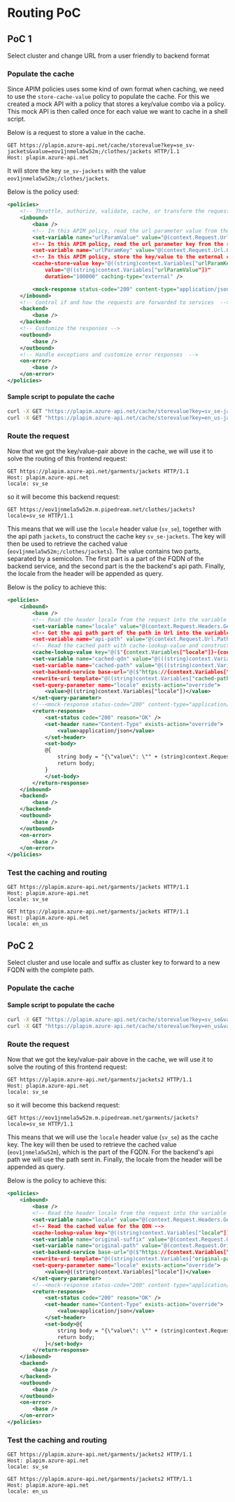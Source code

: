 # Routing PoC

## PoC 1

Select cluster and change URL from a user friendly to backend format

### Populate the cache
Since APIM policies uses some kind of own format when caching, we need to use the `store-cache-value` policy to populate the cache. For this we created a mock API with a policy that stores a key/value combo via a policy.
This mock API is then called once for each value we want to cache in a shell script.

Below is a request to store a value in the cache. 
```http
GET https://plapim.azure-api.net/cache/storevalue?key=se_sv-jackets&value=eov1jnmela5w52m;/clothes/jackets HTTP/1.1
Host: plapim.azure-api.net
```
It will store the key `se_sv-jackets` with the value `eov1jnmela5w52m;/clothes/jackets`. 

Below is the policy used:
```xml
<policies>
	<!-- Throttle, authorize, validate, cache, or transform the requests -->
	<inbound>
		<base />
        <!-- In this APIM policy, read the url parameter value from the request and store it in a variable -->
        <set-variable name="urlParamValue" value="@(context.Request.Url.Query.GetValueOrDefault("value"))" />
        <!-- In this APIM policy, read the url parameter key from the request and store it in a variable -->
        <set-variable name="urlParamKey" value="@(context.Request.Url.Query.GetValueOrDefault("key"))" />
        <!-- In this APIM policy, store the key/value to the external cache -->
        <cache-store-value key="@((string)context.Variables["urlParamKey"])" 
            value="@((string)context.Variables["urlParamValue"])" 
            duration="100000" caching-type="external" />

		<mock-response status-code="200" content-type="application/json" />
	</inbound>
	<!-- Control if and how the requests are forwarded to services  -->
	<backend>
		<base />
	</backend>
	<!-- Customize the responses -->
	<outbound>
		<base />
	</outbound>
	<!-- Handle exceptions and customize error responses  -->
	<on-error>
		<base />
	</on-error>
</policies>
```

#### Sample script to populate the cache

```sh
curl -X GET "https://plapim.azure-api.net/cache/storevalue?key=sv_se-jackets&value=eov1jnmela5w52m;/clothes/jackets"
curl -X GET "https://plapim.azure-api.net/cache/storevalue?key=en_us-jackets&value=eohgawe5a682mt6;/clothes/jackets"
```

### Route the request
Now that we got the key/value-pair above in the cache, we will use it to solve the routing of this frontend request:

```http
GET https://plapim.azure-api.net/garments/jackets HTTP/1.1
Host: plapim.azure-api.net
locale: sv_se
```

so it will become this backend request:

```http
GET https://eov1jnmela5w52m.m.pipedream.net/clothes/jackets?locale=sv_se HTTP/1.1
```

This means that we will use the `locale` header value (`sv_se`), together with the api path `jackets`, to construct the cache key `sv_se-jackets`. The key will then be used to retrieve the cached value (`eov1jnmela5w52m;/clothes/jackets`). The value contains two parts, separated by a semicolon. The first part is a part of the FQDN of the backend service, and the second part is the the backend's api path. Finally, the locale from the header will be appended as query.

Below is the policy to achieve this:
```xml
<policies>
	<inbound>
		<base />
		<!-- Read the header locale from the request into the variable locale -->
		<set-variable name="locale" value="@(context.Request.Headers.GetValueOrDefault("locale"))" />
		<!-- Get the api path part of the path in Url into the variable api-path -->
		<set-variable name="api-path" value="@(context.Request.Url.Path)" />
		<!-- Read the cached path with cache-lookup-value and construct the key like "locale-api-path" -->
		<cache-lookup-value key="@($"{context.Variables["locale"]}-{context.Variables["api-path"]}")" variable-name="cached-value" default-value="null" caching-type="external" />
		<set-variable name="cached-qdn" value="@(((string)context.Variables["cached-value"]).Split(';')[0])" />
		<set-variable name="cached-path" value="@(((string)context.Variables["cached-value"]).Split(';')[1])" />
		<set-backend-service base-url="@($"https://{context.Variables["cached-qdn"]}.m.pipedream.net")" />
		<rewrite-uri template="@((string)context.Variables["cached-path"])" />
		<set-query-parameter name="locale" exists-action="override">
			<value>@((string)context.Variables["locale"])</value>
		</set-query-parameter>
		<!--<mock-response status-code="200" content-type="application/json" />-->
		<return-response>
			<set-status code="200" reason="OK" />
			<set-header name="Content-Type" exists-action="override">
				<value>application/json</value>
			</set-header>
			<set-body>
            @{
                string body = "{\"value\": \"" + (string)context.Request.Url.ToString() + "\"}";
                return body;
            }
            </set-body>
		</return-response>
	</inbound>
	<backend>
		<base />
	</backend>
	<outbound>
		<base />
	</outbound>
	<on-error>
		<base />
	</on-error>
</policies>
```


### Test the caching and routing


```http
GET https://plapim.azure-api.net/garments/jackets HTTP/1.1
Host: plapim.azure-api.net
locale: sv_se
```

```http
GET https://plapim.azure-api.net/garments/jackets HTTP/1.1
Host: plapim.azure-api.net
locale: en_us
```

## PoC 2

Select cluster and use locale and suffix as cluster key to forward to a new FQDN with the complete path.

### Populate the cache

#### Sample script to populate the cache

```sh
curl -X GET "https://plapim.azure-api.net/cache/storevalue?key=sv_se&value=eov1jnmela5w52m"
curl -X GET "https://plapim.azure-api.net/cache/storevalue?key=en_us&value=eohgawe5a682mt6"
```

### Route the request
Now that we got the key/value-pair above in the cache, we will use it to solve the routing of this frontend request:

```http
GET https://plapim.azure-api.net/garments/jackets2 HTTP/1.1
Host: plapim.azure-api.net
locale: sv_se
```

so it will become this backend request:

```http
GET https://eov1jnmela5w52m.m.pipedream.net/garments/jackets?locale=sv_se HTTP/1.1
```

This means that we will use the `locale` header value (`sv_se`) as the cache key. The key will then be used to retrieve the cached value (`eov1jnmela5w52m`), which is the part of the FQDN. For the backend's api path we will use the path sent in. Finally, the locale from the header will be appended as query.


Below is the policy to achieve this:
```xml
<policies>
	<inbound>
		<base />
		<!-- Read the header locale from the request into the variable locale -->
		<set-variable name="locale" value="@(context.Request.Headers.GetValueOrDefault("locale"))" />
		<!-- Read the cached value for the QDN -->
		<cache-lookup-value key="@((string)context.Variables["locale"])" variable-name="cached-qdn" default-value="null" caching-type="external" />
		<set-variable name="original-suffix" value="@(context.Request.OriginalUrl.Path.Split('/')[1])" />
		<set-variable name="original-path" value="@(context.Request.OriginalUrl.Path)" />
		<set-backend-service base-url="@($"https://{context.Variables["cached-qdn"]}.m.pipedream.net")" />
		<rewrite-uri template="@((string)context.Variables["original-path"])" />
		<set-query-parameter name="locale" exists-action="override">
			<value>@((string)context.Variables["locale"])</value>
		</set-query-parameter>
		<!--<mock-response status-code="200" content-type="application/json" />-->
		<return-response>
			<set-status code="200" reason="OK" />
			<set-header name="Content-Type" exists-action="override">
				<value>application/json</value>
			</set-header>
			<set-body>@{
                string body = "{\"value\": \"" + (string)context.Request.Url.ToString() + "\"}";
                return body;
            }</set-body>
		</return-response>
	</inbound>
	<backend>
		<base />
	</backend>
	<outbound>
		<base />
	</outbound>
	<on-error>
		<base />
	</on-error>
</policies>
```


### Test the caching and routing

```http
GET https://plapim.azure-api.net/garments/jackets2 HTTP/1.1
Host: plapim.azure-api.net
locale: sv_se
```

```http
GET https://plapim.azure-api.net/garments/jackets2 HTTP/1.1
Host: plapim.azure-api.net
locale: en_us
```


